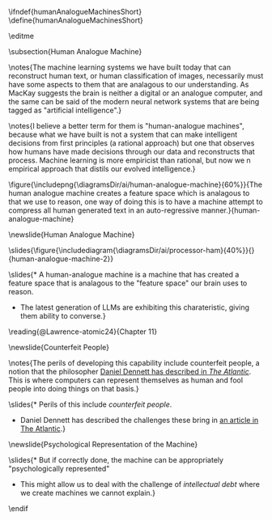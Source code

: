 \ifndef{humanAnalogueMachinesShort}
\define{humanAnalogueMachinesShort}

\editme

\subsection{Human Analogue Machine}

\notes{The machine learning systems we have built today that can reconstruct human text, or human classification of images, necessarily must have some aspects to them that are analagous to our understanding. As MacKay suggests the brain is neither a digital or an analogue computer, and the same can be said of the modern neural network systems that are being tagged as "artificial intelligence".}

\notes{I believe a better term for them is "human-analogue machines", because what we have built is not a system that can make intelligent decisions from first principles (a rational approach) but one that observes how humans have made decisions through our data and reconstructs that process. Machine learning is more empiricist than rational, but now we n empirical approach that distils our evolved intelligence.}

\figure{\includepng{\diagramsDir/ai/human-analogue-machine}{60%}}{The human analogue machine creates a feature space which is analagous to that we use to reason, one way of doing this is to have a machine attempt to compress all human generated text in an auto-regressive manner.}{human-analogue-machine}

\newslide{Human Analogue Machine}

\slides{\figure{\includediagram{\diagramsDir/ai/processor-ham}{40%}}{}{human-analogue-machine-2}}

\slides{* A human-analogue machine is a machine that has created a feature space that is analagous to the "feature space" our brain uses to reason.

* The latest generation of LLMs are exhibiting this charateristic, giving them ability to converse.}

\reading{@Lawrence-atomic24}{Chapter 11}

\newslide{Counterfeit People}

\notes{The perils of developing this capability include counterfeit people, a notion that the philosopher [Daniel Dennett has described in *The Atlantic*](https://www.theatlantic.com/technology/archive/2023/05/problem-counterfeit-people/674075/). This is where computers can represent themselves as human and fool people into doing things on that basis.}

\slides{* Perils of this include *counterfeit people*.
* Daniel Dennett has described the challenges these bring in [an article in The Atlantic](https://www.theatlantic.com/technology/archive/2023/05/problem-counterfeit-people/674075/).}

\newslide{Psychological Representation of the Machine}

\slides{* But if correctly done, the machine can be appropriately "psychologically represented"

* This might allow us to deal with the challenge of *intellectual debt* where we create machines we cannot explain.}



\endif
